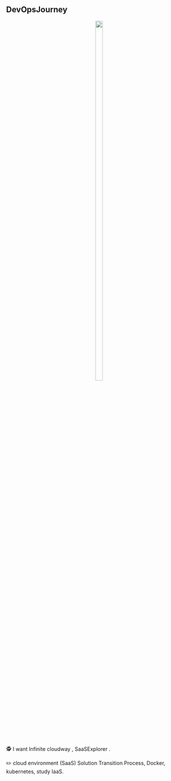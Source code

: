## DevOpsJourney

<p align="center">
  <img src="https://github.com/seunghyun0522/DevOpsJourney/assets/75532258/9e1d1ccd-6c8a-466f-ae02-ab7c661bd775" width="20%" height="50%"/>




🕵️ I want Infinite cloudway , SaaSExplorer .

✏️ cloud environment (SaaS) Solution Transition Process, Docker, kubernetes, study IaaS.


</p>
